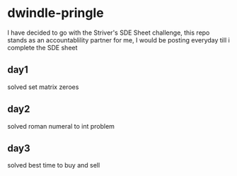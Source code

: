 # dwindle-pringle

I have decided to go with the Striver's SDE Sheet challenge, this repo stands as an accountablility partner for me, I would be posting everyday till i complete the SDE sheet

## day1

solved set matrix zeroes

## day2

solved roman numeral to int problem

## day3

solved best time to buy and sell